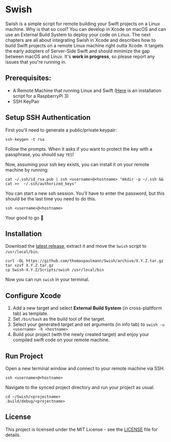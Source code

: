 # Swish

Swish is a simple script for remote building your Swift projects on a Linux machine. Why is that so cool? You can develop in Xcode on macOS and can use an External Build System to deploy your code on Linux.
The next chapters are all about integrating Swish in Xcode and describes how to build Swift projects on a remote Linux machine right outta Xcode. It targets the early adopters of Server-Side Swift and should minimize the gap between macOS and Linux. It's **work in progress**, so please report any issues that you're running in.

## Prerequisites:

* A Remote Machine that running Linux and Swift ([Here](/Scripts/setup-swift-3.0-arm.sh) is an installation script for a RaspberryPi 3)
* SSH KeyPair

## Setup SSH Authentication

First you'll need to generate a public/private keypair:

```
ssh-keygen -t rsa
```

Follow the prompts. When it asks if you want to protect the key with a passphrase, you should say `YES`!

Now, assuming your ssh key exists, you can install it on your remote machine by running:

```
cat ~/.ssh/id_rsa.pub | ssh <username>@<hostname> "mkdir -p ~/.ssh && cat >>  ~/.ssh/authorized_keys"
```

You can start a new ssh session. You'll have to enter the password, but this should be the last time you need to do this.

```
ssh <username>@<hostname>
```

Your good to go 💪

## Installation

Download the [latest release](https://github.com/thomaspaulmann/Swish/releases/latest), extract it and move the `Swish` script to `/usr/local/bin`.

```
curl -OL https://github.com/thomaspaulmann/Swish/archive/X.Y.Z.tar.gz
tar xzvf X.Y.Z.tar.gz
cp Swish-X.Y.Z/Scripts/swish /usr/local/bin
```

Now you can run `swish` in your terminal.

## Configure Xcode

1. Add a new target and select **External Build System** (in cross-plattform tab) as template.
2. Set `/bin/bash` as the build tool of the target.
3. Select your generated target and set arguments (in info tab) to `swish -u <username> -h <hostname>`
4. Build your project (with the newly created target) and enjoy your compiled swift code on your remote machine.

## Run Project

Open a new terminal window and connect to your remote machine via SSH.

```
ssh <username>@<hostname>
```

Navigate to the synced project directory and run your project as usual.

```
cd ~/Swish/<projectname>
.build/debug/<projectname>
```
## License

This project is licensed under the MIT License - see the [LICENSE](LICENSE) file for details.
